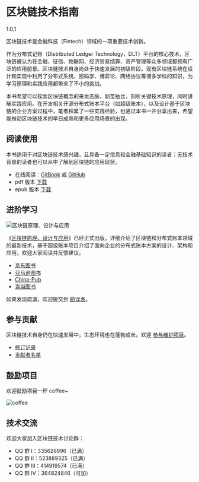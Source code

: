 # 区块链技术指南
1.0.1

区块链技术是金融科技（Fintech）领域的一项重要技术创新。

作为分布式记账（Distributed Ledger Technology，DLT）平台的核心技术，区块链被认为在金融、征信、物联网、经济贸易结算、资产管理等众多领域都拥有广泛的应用前景。区块链技术自身尚处于快速发展的初级阶段，现有区块链系统在设计和实现中利用了分布式系统、密码学、博弈论、网络协议等诸多学科的知识，为学习原理和实践应用都带来了不小的挑战。

本书希望可以探索区块链概念的来龙去脉，剥茧抽丝，剖析关键技术原理，同时讲解实践应用。在开发相关开源分布式账本平台（如超级账本），以及设计基于区块链的企业方案过程中，笔者积累了一些实践经验，也通过本书一并分享出来，希望能推动区块链技术的早日成熟和更多应用场景的出现。

## 阅读使用
本书适用于对区块链技术感兴趣，且具备一定信息和金融基础知识的读者；无技术背景的读者也可以从中了解到区块链的应用现状。

* 在线阅读：[GitBook](https://www.gitbook.com/book/yeasy/blockchain_guide) 或 [GitHub](https://github.com/yeasy/blockchain_guide/blob/master/SUMMARY.md)
* pdf 版本 [下载](https://www.gitbook.com/download/pdf/book/yeasy/blockchain_guide)
* epub 版本 [下载](https://www.gitbook.com/download/epub/book/yeasy/blockchain_guide)

## 进阶学习
![区块链原理、设计与应用](_images/blockchain_book.png)

《[区块链原理、设计与应用](https://item.jd.com/12159265.html)》已经正式出版，详细介绍了区块链和分布式账本领域的最新技术，基于超级账本项目介绍了面向企业的分布式账本方案的设计、架构和应用，欢迎大家阅读并反馈建议。

* [京东图书](https://item.jd.com/12159265.html)
* [亚马逊图书](https://www.amazon.cn/%E5%8C%BA%E5%9D%97%E9%93%BE%E5%8E%9F%E7%90%86-%E8%AE%BE%E8%AE%A1%E4%B8%8E%E5%BA%94%E7%94%A8-%E6%9D%A8%E4%BF%9D%E5%8D%8E/dp/B0757CWZ6K/)
* [China-Pub](http://product.china-pub.com/6479750)
* [当当图书](http://product.dangdang.com/25159352.html)

如果发现疏漏，欢迎提交到 [勘误表](https://github.com/yeasy/blockchain_guide/wiki/%E3%80%8A%E5%8C%BA%E5%9D%97%E9%93%BE%E5%8E%9F%E7%90%86%E3%80%81%E8%AE%BE%E8%AE%A1%E4%B8%8E%E5%BA%94%E7%94%A8%E3%80%8B%E5%8B%98%E8%AF%AF%E8%A1%A8)。

## 参与贡献
区块链技术自身仍在快速发展中，生态环境也在蓬勃成长。欢迎 [参与维护项目](contribute.md)。

* [修订记录](revision.md)
* [贡献者名单](https://github.com/yeasy/blockchain_guide/graphs/contributors)

## 鼓励项目

欢迎鼓励项目一杯 coffee~

![coffee](_images/coffee.jpeg)

## 技术交流

欢迎大家加入区块链技术讨论群：

* QQ 群   I：335626996（已满）
* QQ 群  II：523889325（已满）
* QQ 群 III：414919574（已满）
* QQ 群  IV：364824846（可加）
